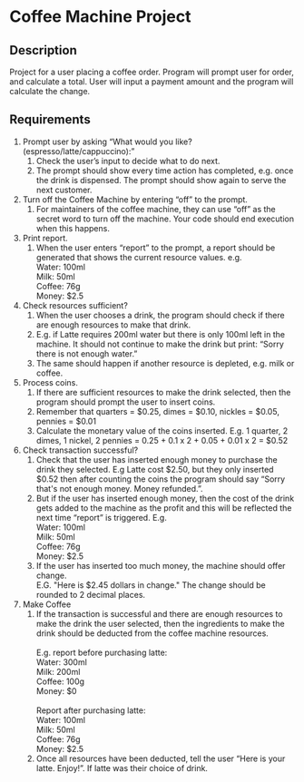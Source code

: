 <h1>Coffee Machine Project</h1>

<h2> Description </h2>
 
Project for a user placing a coffee order. Program will prompt user for order, and calculate 
a total. User will input a payment amount and the program will calculate the change.

<h2> Requirements </h2>
<ol>
    <li>Prompt user by asking “What would you like? (espresso/latte/cappuccino):”
        <ol>
            <li>Check the user’s input to decide what to do next.</li>
            <li>The prompt should show every time action has completed, e.g. once the drink is
                dispensed. The prompt should show again to serve the next customer.</li>
        </ol>
    </li>
    <li>Turn off the Coffee Machine by entering “off” to the prompt.
        <ol>
            <li>For maintainers of the coffee machine, they can use “off” as the secret word to turn off the machine. 
                Your code should end execution when this happens.
            </li>
        </ol>
    </li>
    <li>Print report.
        <ol>
            <li>When the user enters “report” to the prompt, a report should be generated that shows the current resource values. e.g.
                <br>Water: 100ml
                <br>Milk: 50ml
                <br>Coffee: 76g
                <br>Money: $2.5
            </li>
        </ol>
    </li>
    <li>Check resources sufficient?
        <ol>
            <li>When the user chooses a drink, the program should check if there are enough resources to make that drink.</li>
            <li>E.g. if Latte requires 200ml water but there is only 100ml left in the machine. It should not continue to make the drink but print: 
                “Sorry there is not enough water.” </li>
            <li>The same should happen if another resource is depleted, e.g. milk or coffee.</li>
        </ol>
    </li>
    <li>Process coins.
        <ol>
            <li>If there are sufficient resources to make the drink selected, then the program should prompt the user to insert coins.</li>
            <li>Remember that quarters = $0.25, dimes = $0.10, nickles = $0.05, pennies = $0.01</li>
            <li>Calculate the monetary value of the coins inserted. E.g. 1 quarter, 2 dimes, 1 nickel, 2 pennies = 0.25 + 0.1 x 2 + 0.05 + 0.01 x 2 = $0.52</li>
        </ol>
    </li>
    <li>Check transaction successful?
        <ol>
            <li>Check that the user has inserted enough money to purchase the drink they selected. E.g Latte cost $2.50, but they only inserted $0.52 then after counting 
                the coins the program should say “Sorry that's not enough money. Money refunded.”. </li>
            <li>But if the user has inserted enough money, then the cost of the drink gets added to the machine as the profit and this will be reflected the next time 
                “report” is triggered. E.g.
                <br>Water: 100ml
                <br>Milk: 50ml
                <br>Coffee: 76g
                <br>Money: $2.5</li>
            <li>If the user has inserted too much money, the machine should offer change.
                <br>E.G. "Here is $2.45 dollars in change." The change should be rounded to 2 decimal places.</li>
        </ol>
    </li>
    <li>Make Coffee
    <ol>
        <li>If the transaction is successful and there are enough resources to make the drink the user selected, then the ingredients to make the drink should be 
            deducted from the coffee machine resources.<br><br>
            E.g. report before purchasing latte:<br>
            Water: 300ml<br>
            Milk: 200ml<br>
            Coffee: 100g<br>
            Money: $0<br><br>
            Report after purchasing latte:<br>
            Water: 100ml<br>
            Milk: 50ml<br>
            Coffee: 76g<br>
            Money: $2.5<br>
        </li>
        <li>Once all resources have been deducted, tell the user “Here is your latte. Enjoy!”. If latte was their choice of drink.</li>
    </ol>
    </li>
</ol>
 
